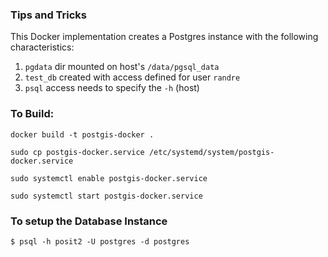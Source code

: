 ### Tips and Tricks

This Docker implementation creates a Postgres instance with the following characteristics:

1. `pgdata` dir mounted on host's `/data/pgsql_data`
2. `test_db` created with access defined for user `randre`
3. `psql` access needs to specify the `-h` (host) 

### To Build:

`docker build -t postgis-docker .`

`sudo cp postgis-docker.service /etc/systemd/system/postgis-docker.service`

`sudo systemctl enable postgis-docker.service`

`sudo systemctl start postgis-docker.service`

### To setup the Database Instance

`$ psql -h posit2 -U postgres -d postgres`
